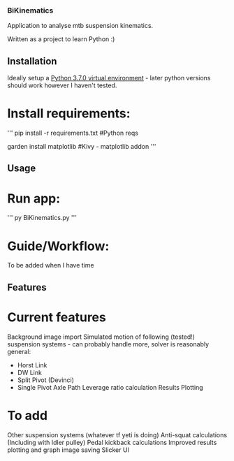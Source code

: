 ### BiKinematics
Application to analyse mtb suspension kinematics.

Written as a project to learn Python :)

## Installation
Ideally setup a [Python 3.7.0 virtual environment](https://medium.com/swlh/how-to-run-a-different-version-of-python-from-your-terminal-fe744276ff22) - later python versions should work however I haven't tested.

# Install requirements:

'''
pip install -r requirements.txt #Python reqs

garden install matplotlib #Kivy - matplotlib addon
'''

## Usage
# Run app:
'''
py BiKinematics.py
'''
# Guide/Workflow:
To be added when I have time
## Features
# Current features 
Background image import
Simulated motion of following (tested!) suspension systems - can probably handle more, solver is reasonably general:
- Horst Link
- DW Link
- Split Pivot (Devinci)
- Single Pivot
Axle Path 
Leverage ratio calculation
Results Plotting 

# To add
Other suspension systems (whatever tf yeti is doing)
Anti-squat calculations (Including with Idler pulley)
Pedal kickback calculations
Improved results plotting and graph image saving
Slicker UI

